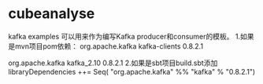# cubeanalyse
kafka examples
可以用来作为编写Kafka producer和consumer的模板。
1.如果是mvn项目pom依赖：
<dependency>
  <groupId>org.apache.kafka</groupId>
  <artifactId>kafka-clients</artifactId>
  <version>0.8.2.1</version>
</dependency>

<dependency>
  <groupId>org.apache.kafka</groupId>
  <artifactId>kafka_2.10</artifactId>
  <version>0.8.2.1</version>
</dependency>
2.如果是sbt项目build.sbt添加
libraryDependencies ++= Seq(
  "org.apache.kafka" %% "kafka" % "0.8.2.1")